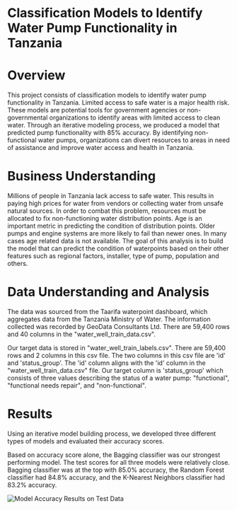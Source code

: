 # Classification Models to Identify Water Pump Functionality in Tanzania


# Overview

This project consists of classification models to identify water pump functionality in Tanzania. Limited access to safe water is a major health risk. These models are potential tools for government agencies or non-governmental organizations to identify areas with limited access to clean water. Through an iterative modeling process, we produced a model that predicted pump functionality with 85% accuracy. By identifying non-functional water pumps, organizations can divert resources to areas in need of assistance and improve water access and health in Tanzania.

# Business Understanding

Millions of people in Tanzania lack access to safe water. This results in paying high prices for water from vendors or collecting water from unsafe natural sources. In order to combat this problem, resources must be allocated to fix non-functioning water distribution points. Age is an important metric in predicting the condition of distribution points. Older pumps and engine systems are more likely to fail than newer ones. In many cases age related data is not available. The goal of this analysis is to build the model that can predict the condition of waterpoints based on their other features such as regional factors, installer, type of pump, population and others.

# Data Understanding and Analysis

The data was sourced from the Taarifa waterpoint dashboard, which aggregates data from the Tanzania Ministry of Water. The information collected was recorded by GeoData Consultants Ltd. There are 59,400 rows and 40 columns in the "water_well_train_data.csv".

Our target data is stored in "water_well_train_labels.csv". There are 59,400 rows and 2 columns in this csv file. The two columns in this csv file are 'id' and 'status_group'. The 'id' column aligns with the 'id' column in the "water_well_train_data.csv" file. Our target column is 'status_group' which consists of three values describing the status of a water pump: "functional", "functional needs repair", and "non-functional".

# Results

Using an iterative model building process, we developed three different types of models and evaluated their accuracy scores. 

Based on accuracy score alone, the Bagging classifier was our strongest performing model. The test scores for all three models were relatively close. Bagging classifier was at the top with 85.0% accuracy, the Random Forest classifier had 84.8% accuracy, and the K-Nearest Neighbors classifier had 83.2% accuracy.

![Model Accuracy Results on Test Data](./test_accuracy_scores.png)

